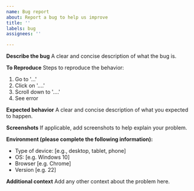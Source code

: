 ```yaml
---
name: Bug report
about: Report a bug to help us improve
title: ''
labels: bug
assignees: ''

---
```


**Describe the bug**
A clear and concise description of what the bug is.

**To Reproduce**
Steps to reproduce the behavior:
1. Go to '...'
2. Click on '....'
3. Scroll down to '....'
4. See error

**Expected behavior**
A clear and concise description of what you expected to happen.

**Screenshots**
If applicable, add screenshots to help explain your problem.

**Environment (please complete the following information):**
 - Type of device: [e.g., desktop, tablet, phone]
 - OS: [e.g. Windows 10]
 - Browser [e.g. Chrome]
 - Version [e.g. 22]

**Additional context**
Add any other context about the problem here.
